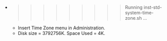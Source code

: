 * >>>>>>>>> Running inst-std-system-time-zone.sh ...
  * Insert Time Zone menu in Administration.
  * Disk size = 3792756K. Space Used = 4K.
